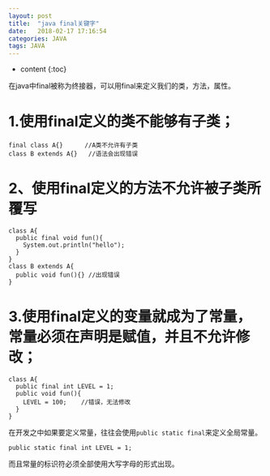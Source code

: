 ```yaml
---
layout: post
title:  "java final关键字"
date:   2018-02-17 17:16:54
categories: JAVA
tags: JAVA
---
```


* content
{:toc}

在java中final被称为终接器，可以用final来定义我们的类，方法，属性。




# 1.使用final定义的类不能够有子类；

```
final class A{}      //A类不允许有子类
class B extends A{}   //语法会出现错误
```

# 2、使用final定义的方法不允许被子类所覆写

```
class A{
  public final void fun(){
    System.out.println("hello");
  }
}
class B extends A{
  public void fun(){} //出现错误
}
```

# 3.使用final定义的变量就成为了常量，常量必须在声明是赋值，并且不允许修改；

```
class A{
  public final int LEVEL = 1;
  public void fun(){
    LEVEL = 100;    //错误，无法修改
  }
}
```

在开发之中如果要定义常量，往往会使用`public static final`来定义全局常量。

```
public static final int LEVEL = 1;
```

而且常量的标识符必须全部使用大写字母的形式出现。
